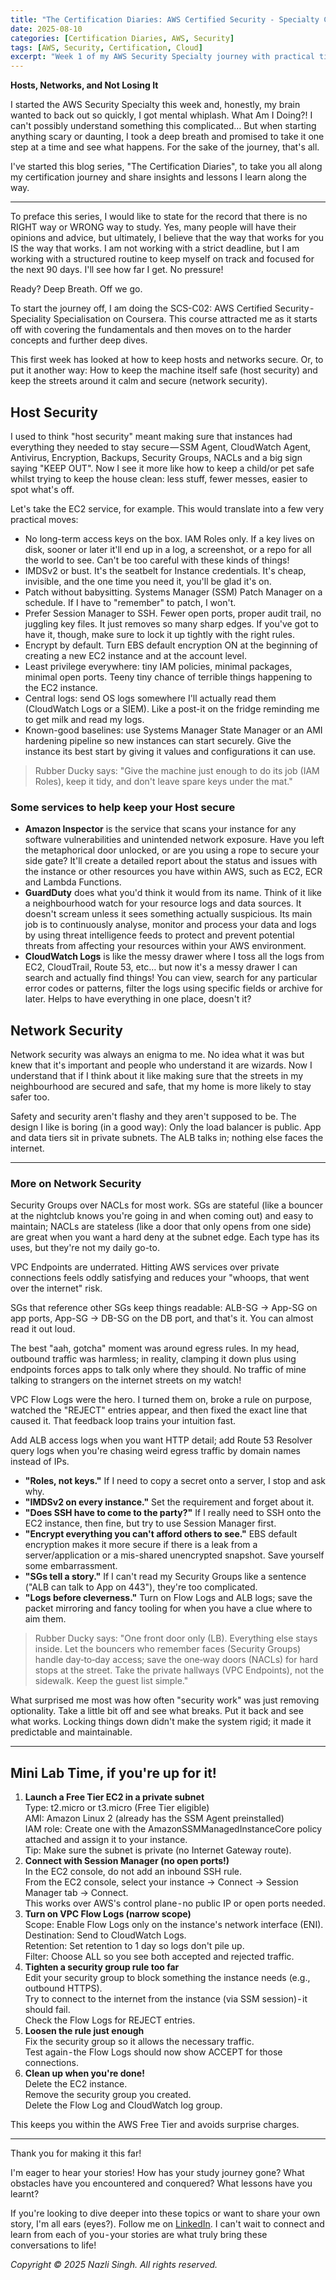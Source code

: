 ```yaml
---
title: "The Certification Diaries: AWS Certified Security - Specialty Course"
date: 2025-08-10
categories: [Certification Diaries, AWS, Security]
tags: [AWS, Security, Certification, Cloud]
excerpt: "Week 1 of my AWS Security Specialty journey with practical tips on keeping hosts secure, networks quiet, and avoiding common cloud pitfalls."
---
```


**Hosts, Networks, and Not Losing It**

I started the AWS Security Specialty this week and, honestly, my brain wanted to back out so quickly, I got mental whiplash. What Am I Doing?! I can't possibly understand something this complicated… But when starting anything scary or daunting, I took a deep breath and promised to take it one step at a time and see what happens. For the sake of the journey, that's all.

I've started this blog series, "The Certification Diaries", to take you all along my certification journey and share insights and lessons I learn along the way.

---

To preface this series, I would like to state for the record that there is no RIGHT way or WRONG way to study. Yes, many people will have their opinions and advice, but ultimately, I believe that the way that works for you IS the way that works. I am not working with a strict deadline, but I am working with a structured routine to keep myself on track and focused for the next 90 days. I'll see how far I get. No pressure!

Ready? Deep Breath. Off we go.

To start the journey off, I am doing the SCS-C02: AWS Certified Security - Speciality Specialisation on Coursera. This course attracted me as it starts off with covering the fundamentals and then moves on to the harder concepts and further deep dives.

This first week has looked at how to keep hosts and networks secure. Or, to put it another way: How to keep the machine itself safe (host security) and keep the streets around it calm and secure (network security).

## Host Security

I used to think "host security" meant making sure that instances had everything they needed to stay secure — SSM Agent, CloudWatch Agent, Antivirus, Encryption, Backups, Security Groups, NACLs and a big sign saying "KEEP OUT". Now I see it more like how to keep a child/or pet safe whilst trying to keep the house clean: less stuff, fewer messes, easier to spot what's off.

Let's take the EC2 service, for example. This would translate into a few very practical moves:

- No long-term access keys on the box. IAM Roles only. If a key lives on disk, sooner or later it'll end up in a log, a screenshot, or a repo for all the world to see. Can't be too careful with these kinds of things!
- IMDSv2 or bust. It's the seatbelt for Instance credentials. It's cheap, invisible, and the one time you need it, you'll be glad it's on.
- Patch without babysitting. Systems Manager (SSM) Patch Manager on a schedule. If I have to "remember" to patch, I won't.
- Prefer Session Manager to SSH. Fewer open ports, proper audit trail, no juggling key files. It just removes so many sharp edges. If you've got to have it, though, make sure to lock it up tightly with the right rules.
- Encrypt by default. Turn EBS default encryption ON at the beginning of creating a new EC2 instance and at the account level.
- Least privilege everywhere: tiny IAM policies, minimal packages, minimal open ports. Teeny tiny chance of terrible things happening to the EC2 instance.
- Central logs: send OS logs somewhere I'll actually read them (CloudWatch Logs or a SIEM). Like a post-it on the fridge reminding me to get milk and read my logs.
- Known-good baselines: use Systems Manager State Manager or an AMI hardening pipeline so new instances can start securely. Give the instance its best start by giving it values and configurations it can use.

> Rubber Ducky says: "Give the machine just enough to do its job (IAM Roles), keep it tidy, and don't leave spare keys under the mat."

### Some services to help keep your Host secure

- **Amazon Inspector** is the service that scans your instance for any software vulnerabilities and unintended network exposure. Have you left the metaphorical door unlocked, or are you using a rope to secure your side gate? It'll create a detailed report about the status and issues with the instance or other resources you have within AWS, such as EC2, ECR and Lambda Functions.
- **GuardDuty** does what you'd think it would from its name. Think of it like a neighbourhood watch for your resource logs and data sources. It doesn't scream unless it sees something actually suspicious. Its main job is to continuously analyse, monitor and process your data and logs by using threat intelligence feeds to protect and prevent potential threats from affecting your resources within your AWS environment.
- **CloudWatch Logs** is like the messy drawer where I toss all the logs from EC2, CloudTrail, Route 53, etc… but now it's a messy drawer I can search and actually find things! You can view, search for any particular error codes or patterns, filter the logs using specific fields or archive for later. Helps to have everything in one place, doesn't it?

## Network Security

Network security was always an enigma to me. No idea what it was but knew that it's important and people who understand it are wizards. Now I understand that if I think about it like making sure that the streets in my neighbourhood are secured and safe, that my home is more likely to stay safer too.

Safety and security aren't flashy and they aren't supposed to be. The design I like is boring (in a good way): Only the load balancer is public. App and data tiers sit in private subnets. The ALB talks in; nothing else faces the internet.

---

### More on Network Security

Security Groups over NACLs for most work. SGs are stateful (like a bouncer at the nightclub knows you're going in and when coming out) and easy to maintain; NACLs are stateless (like a door that only opens from one side) are great when you want a hard deny at the subnet edge. Each type has its uses, but they're not my daily go-to.

VPC Endpoints are underrated. Hitting AWS services over private connections feels oddly satisfying and reduces your "whoops, that went over the internet" risk.

SGs that reference other SGs keep things readable: ALB-SG → App-SG on app ports, App-SG → DB-SG on the DB port, and that's it. You can almost read it out loud.

The best "aah, gotcha" moment was around egress rules. In my head, outbound traffic was harmless; in reality, clamping it down plus using endpoints forces apps to talk only where they should. No traffic of mine talking to strangers on the internet streets on my watch!

VPC Flow Logs were the hero. I turned them on, broke a rule on purpose, watched the "REJECT" entries appear, and then fixed the exact line that caused it. That feedback loop trains your intuition fast.

Add ALB access logs when you want HTTP detail; add Route 53 Resolver query logs when you're chasing weird egress traffic by domain names instead of IPs.

- **"Roles, not keys."** If I need to copy a secret onto a server, I stop and ask why.
- **"IMDSv2 on every instance."** Set the requirement and forget about it.
- **"Does SSH have to come to the party?"** If I really need to SSH onto the EC2 instance, then fine, but try to use Session Manager first.
- **"Encrypt everything you can't afford others to see."** EBS default encryption makes it more secure if there is a leak from a server/application or a mis-shared unencrypted snapshot. Save yourself some embarrassment.
- **"SGs tell a story."** If I can't read my Security Groups like a sentence ("ALB can talk to App on 443"), they're too complicated.
- **"Logs before cleverness."** Turn on Flow Logs and ALB logs; save the packet mirroring and fancy tooling for when you have a clue where to aim them.

> Rubber Ducky says: "One front door only (LB). Everything else stays inside. Let the bouncers who remember faces (Security Groups) handle day‑to‑day access; save the one‑way doors (NACLs) for hard stops at the street. Take the private hallways (VPC Endpoints), not the sidewalk. Keep the guest list simple."

What surprised me most was how often "security work" was just removing optionality. Take a little bit off and see what breaks. Put it back and see what works. Locking things down didn't make the system rigid; it made it predictable and maintainable.

---

## Mini Lab Time, if you're up for it!

1. **Launch a Free Tier EC2 in a private subnet**  
   Type: t2.micro or t3.micro (Free Tier eligible)  
   AMI: Amazon Linux 2 (already has the SSM Agent preinstalled)  
   IAM role: Create one with the AmazonSSMManagedInstanceCore policy attached and assign it to your instance.  
   Tip: Make sure the subnet is private (no Internet Gateway route).
2. **Connect with Session Manager (no open ports!)**  
   In the EC2 console, do not add an inbound SSH rule.  
   From the EC2 console, select your instance → Connect → Session Manager tab → Connect.  
   This works over AWS's control plane - no public IP or open ports needed.
3. **Turn on VPC Flow Logs (narrow scope)**  
   Scope: Enable Flow Logs only on the instance's network interface (ENI).  
   Destination: Send to CloudWatch Logs.  
   Retention: Set retention to 1 day so logs don't pile up.  
   Filter: Choose ALL so you see both accepted and rejected traffic.
4. **Tighten a security group rule too far**  
   Edit your security group to block something the instance needs (e.g., outbound HTTPS).  
   Try to connect to the internet from the instance (via SSM session) - it should fail.  
   Check the Flow Logs for REJECT entries.
5. **Loosen the rule just enough**  
   Fix the security group so it allows the necessary traffic.  
   Test again - the Flow Logs should now show ACCEPT for those connections.
6. **Clean up when you're done!**  
   Delete the EC2 instance.  
   Remove the security group you created.  
   Delete the Flow Log and CloudWatch log group.

This keeps you within the AWS Free Tier and avoids surprise charges.

---

Thank you for making it this far!

I'm eager to hear your stories! How has your study journey gone? What obstacles have you encountered and conquered? What lessons have you learnt?

If you're looking to dive deeper into these topics or want to share your own story, I'm all ears (eyes?). Follow me on [LinkedIn](https://www.linkedin.com/in/nazli-singh/). I can't wait to connect and learn from each of you - your stories are what truly bring these conversations to life!

*Copyright © 2025 Nazli Singh. All rights reserved.*
